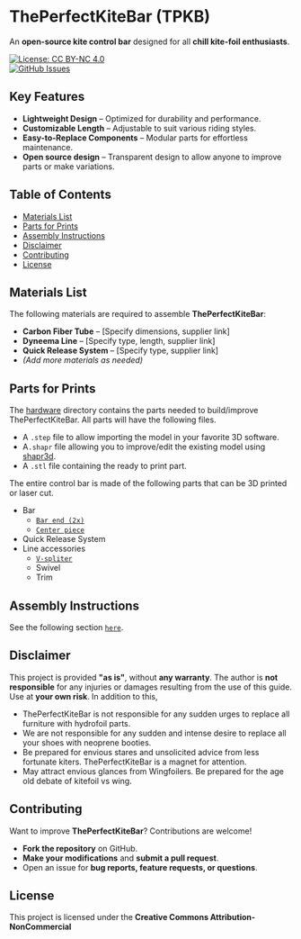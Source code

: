 # ThePerfectKiteBar (TPKB)

An **open-source kite control bar** designed for all **chill kite-foil enthusiasts**.  

[![License: CC BY-NC 4.0](https://img.shields.io/badge/License-CC_BY--NC_4.0-lightgrey.svg)](LICENSE)  
[![GitHub Issues](https://img.shields.io/github/issues/aniva/theperfectkitebar.svg)](https://github.com/aniva/theperfectkitebar/issues)  

## Key Features

- **Lightweight Design** – Optimized for durability and performance.  
- **Customizable Length** – Adjustable to suit various riding styles.  
- **Easy-to-Replace Components** – Modular parts for effortless maintenance.
- **Open source design** – Transparent design to allow anyone to improve parts or make variations.

## Table of Contents

- [Materials List](#materials-list)
- [Parts for Prints](#parts-for-prints)
- [Assembly Instructions](#assembly-instructions)
- [Disclaimer](#disclaimer)
- [Contributing](#contributing)
- [License](#license)

## Materials List

The following materials are required to assemble **ThePerfectKiteBar**:

- **Carbon Fiber Tube** – [Specify dimensions, supplier link]  
- **Dyneema Line** – [Specify type, length, supplier link]  
- **Quick Release System** – [Specify type, supplier link]  
- *(Add more materials as needed)*  

## Parts for Prints

The [hardware](hardware) directory contains the parts needed to build/improve ThePerfectKiteBar. All parts will have the following files.

- A `.step` file to allow importing the model in your favorite 3D software.
- A`.shapr` file allowing you to improve/edit the existing model using [shapr3d](https://www.shapr3d.com).
- A `.stl` file containing the ready to print part.

The entire control bar is made of the following parts that can be 3D printed or laser cut.

- Bar
  - [`Bar end (2x)`](<hardware/bar/bar end/README.md>)
  - [`Center piece`](<hardware/bar/center piece/README.md>)
- Quick Release System
- Line accessories
  - [`V-spliter`](hardware/accessories/v-splitter/README.md)
  - Swivel
  - Trim

## Assembly Instructions

See the following section [`here`](docs/assembly.md).

## Disclaimer

This project is provided **"as is"**, without **any warranty**. The author is **not responsible** for any injuries or damages resulting from the use of this guide. Use at **your own risk**. In addition to this,

- ThePerfectKiteBar is not responsible for any sudden urges to replace all furniture with hydrofoil parts.
- We are not responsible for any sudden and intense desire to replace all your shoes with neoprene booties.
- Be prepared for envious stares and unsolicited advice from less fortunate kiters. ThePerfectKiteBar is a magnet for attention.
- May attract envious glances from Wingfoilers. Be prepared for the age old debate of kitefoil vs wing.

## Contributing

Want to improve **ThePerfectKiteBar**? Contributions are welcome!  

- **Fork the repository** on GitHub.  
- **Make your modifications** and **submit a pull request**.  
- Open an issue for **bug reports, feature requests, or questions**.  

## License

This project is licensed under the **Creative Commons Attribution-NonCommercial**
